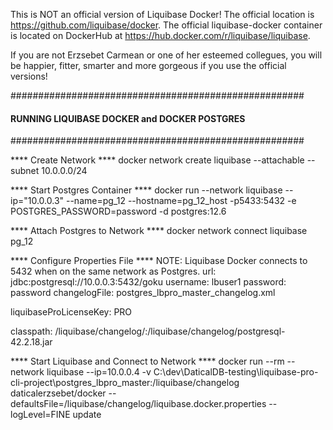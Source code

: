 This is NOT an official version of Liquibase Docker! The official location is https://github.com/liquibase/docker. The official liquibase-docker container is located on DockerHub at https://hub.docker.com/r/liquibase/liquibase.

If you are not Erzsebet Carmean or one of her esteemed collegues, you will be happier, fitter, smarter and more gorgeous if you use the official versions!  

#####################################################
#### RUNNING LIQUIBASE DOCKER and DOCKER POSTGRES ###
#####################################################

**** Create Network ****
docker network create liquibase --attachable --subnet 10.0.0.0/24

**** Start Postgres Container ****
docker run --network liquibase --ip="10.0.0.3" --name=pg_12 --hostname=pg_12_host -p5433:5432 -e POSTGRES_PASSWORD=password -d postgres:12.6 

**** Attach Postgres to Network ****
docker network connect liquibase pg_12

**** Configure Properties File ****
NOTE: Liquibase Docker connects to 5432 when on the same network as Postgres.
url: jdbc:postgresql://10.0.0.3:5432/goku
username: lbuser1
password: password
changelogFile: postgres_lbpro_master_changelog.xml

liquibaseProLicenseKey: PRO

classpath: /liquibase/changelog/:/liquibase/changelog/postgresql-42.2.18.jar

**** Start Liquibase and Connect to Network ****
docker run --rm --network liquibase --ip=10.0.0.4 -v C:\dev\DaticalDB-testing\liquibase-pro-cli-project\postgres_lbpro_master:/liquibase/changelog daticalerzsebet/docker --defaultsFile=/liquibase/changelog/liquibase.docker.properties --logLevel=FINE update

